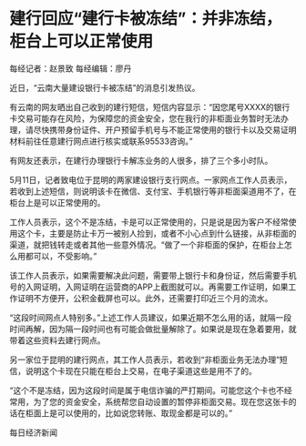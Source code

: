 # 建行回应“建行卡被冻结”：并非冻结，柜台上可以正常使用

每经记者：赵景致 每经编辑：廖丹

近日，“云南大量建设银行卡被冻结”的消息引发热议。

有云南的网友晒出自己收到的建行短信，短信内容显示：“因您尾号XXXX的银行卡交易可能存在风险，为保障您的资金安全，您在我行的非柜面业务暂时无法办理，请尽快携带身份证件、开户预留手机号与不能正常使用的银行卡以及交易证明材料前往任意建行网点进行核实或联系95533咨询。”

有网友还表示，在建行办理银行卡解冻业务的人很多，排了三个多小时队。

5月11日，记者致电位于昆明的两家建设银行支行网点。一家网点工作人员表示，若收到上述短信，则说明该卡在微信、支付宝、手机银行等非柜面渠道用不了，在柜台上是可以正常使用的。

工作人员表示，这个不是冻结，卡是可以正常使用的，只是说是因为客户不经常使用这个卡，主要是防止卡万一被别人捡到，或者不小心点到什么链接，从非柜面的渠道，就把钱转走或者其他一些意外情况。“做了一个非柜面的保护，在柜台上怎么用都可以，不受影响。”

该工作人员表示，如果需要解决此问题，需要带上银行卡和身份证，然后需要手机号的入网证明，入网证明在运营商的APP上截图就可以。再需要工作证明，如果工作证明不方便开，公积金截屏也可以。此外，还需要打印近三个月的流水。

“这段时间网点人特别多。”上述工作人员建议，如果近期不怎么用的话，就隔一段时间再解，因为隔一段时间也有可能会做批量解除了。如果说是现在急着要用，就带着这些资料去建行网点。

另一家位于昆明的建行网点，其工作人员表示，若收到“非柜面业务无法办理”短信，说明这个卡现在只能在柜台上交易，在电子渠道这些是用不了的。

“这个不是冻结，因为这段时间是属于电信诈骗的严打期间。可能您这个卡也不经常用，为了您的资金安全，系统帮您自动设置的暂停非柜面交易。现在您这张卡的话在柜面上是可以使用的，比如说您转账、取现金都是可以的。”

每日经济新闻


